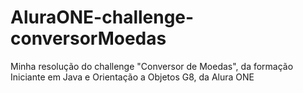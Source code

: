 # AluraONE-challenge-conversorMoedas
Minha resolução do challenge "Conversor de Moedas", da formação Iniciante em Java e Orientação a Objetos G8, da Alura ONE
